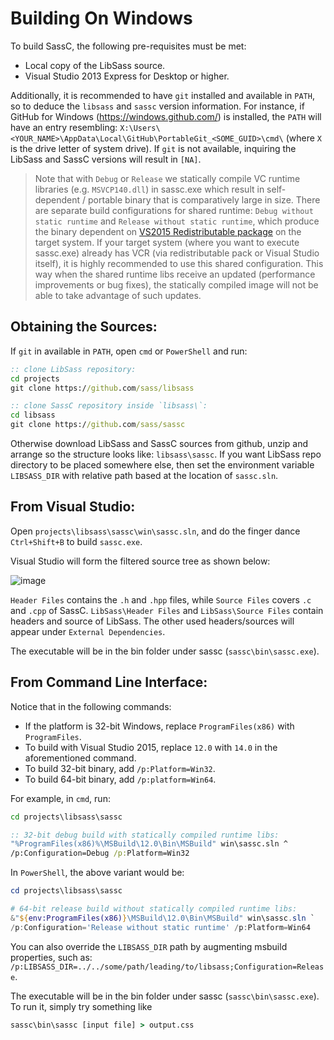 # Building On Windows

To build SassC, the following pre-requisites must be met:

* Local copy of the LibSass source.
* Visual Studio 2013 Express for Desktop or higher.

Additionally, it is recommended to have `git` installed and available in `PATH`, so to deduce the `libsass` and `sassc` version information. For instance, if GitHub for Windows (https://windows.github.com/) is installed, the `PATH` will have an entry resembling: `X:\Users\<YOUR_NAME>\AppData\Local\GitHub\PortableGit_<SOME_GUID>\cmd\` (where `X` is the drive letter of system drive). If `git` is not available, inquiring the LibSass and SassC versions will result in `[NA]`.

> Note that with `Debug` or `Release` we statically compile VC runtime libraries (e.g. `MSVCP140.dll`) in sassc.exe which result in self-dependent / portable binary that is comparatively large in size. There are separate build configurations for shared runtime: `Debug without static runtime` and `Release without static runtime`, which produce the binary dependent on [VS2015 Redistributable package](https://www.microsoft.com/en-gb/download/details.aspx?id=48145) on the target system. If your target system (where you want to execute sassc.exe) already has VCR (via redistributable pack or Visual Studio itself), it is highly recommended to use this shared configuration. This way when the shared runtime libs receive an updated (performance improvements or bug fixes), the statically compiled image will not be able to take advantage of such updates.

## Obtaining the Sources:

If `git` in available in `PATH`, open `cmd` or `PowerShell` and run:

```cmd
:: clone LibSass repository:
cd projects
git clone https://github.com/sass/libsass

:: clone SassC repository inside `libsass\`:
cd libsass
git clone https://github.com/sass/sassc
```

Otherwise download LibSass and SassC sources from github, unzip and arrange so the structure looks like: `libsass\sassc`. If you want LibSass repo directory to be placed somewhere else, then set the environment variable `LIBSASS_DIR` with relative path based at the location of `sassc.sln`.

## From Visual Studio:
Open `projects\libsass\sassc\win\sassc.sln`, and do the finger dance `Ctrl+Shift+B` to build `sassc.exe`.

Visual Studio will form the filtered source tree as shown below:

![image](https://cloud.githubusercontent.com/assets/3840695/9313507/f4da01f0-452b-11e5-9276-bed0acc06263.png)

`Header Files` contains the `.h` and `.hpp` files, while `Source Files` covers `.c` and `.cpp` of SassC. `LibSass\Header Files` and `LibSass\Source Files` contain headers and source of LibSass. The other used headers/sources will appear under `External Dependencies`. 

The executable will be in the bin folder under sassc (`sassc\bin\sassc.exe`).

## From Command Line Interface:

Notice that in the following commands:

* If the platform is 32-bit Windows, replace `ProgramFiles(x86)` with `ProgramFiles`.
* To build with Visual Studio 2015, replace `12.0` with `14.0` in the aforementioned command.
* To build 32-bit binary, add `/p:Platform=Win32`.
* To build 64-bit binary, add `/p:platform=Win64`.

For example, in `cmd`, run:

```cmd
cd projects\libsass\sassc

:: 32-bit debug build with statically compiled runtime libs:
"%ProgramFiles(x86)%\MSBuild\12.0\Bin\MSBuild" win\sassc.sln ^
/p:Configuration=Debug /p:Platform=Win32
```

In `PowerShell`, the above variant would be:

```powershell
cd projects\libsass\sassc

# 64-bit release build without statically compiled runtime libs:
&"${env:ProgramFiles(x86)}\MSBuild\12.0\Bin\MSBuild" win\sassc.sln `
/p:Configuration='Release without static runtime' /p:Platform=Win64
```

You can also override the `LIBSASS_DIR` path by augmenting msbuild properties, such as: `/p:LIBSASS_DIR=../../some/path/leading/to/libsass;Configuration=Release`.

The executable will be in the bin folder under sassc (`sassc\bin\sassc.exe`). To run it, simply try something like

```cmd
sassc\bin\sassc [input file] > output.css
```
